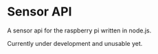 # Sensor API

A sensor api for the raspberry pi written in node.js.

Currently under development and unusable yet.
